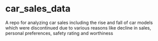 # car_sales_data
A repo for analyzing car sales including the rise and fall of car models which were discontinued due to various reasons like decline in sales, personal preferences, safety rating and worthiness
